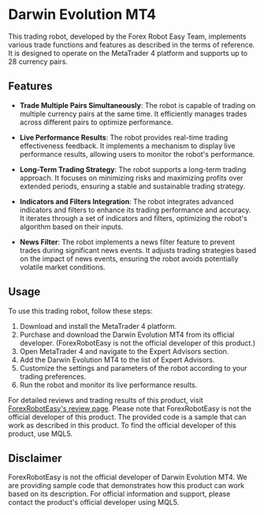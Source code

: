 # Darwin Evolution MT4

This trading robot, developed by the Forex Robot Easy Team, implements various trade functions and features as described in the terms of reference. It is designed to operate on the MetaTrader 4 platform and supports up to 28 currency pairs.

## Features

- **Trade Multiple Pairs Simultaneously**: The robot is capable of trading on multiple currency pairs at the same time. It efficiently manages trades across different pairs to optimize performance.

- **Live Performance Results**: The robot provides real-time trading effectiveness feedback. It implements a mechanism to display live performance results, allowing users to monitor the robot's performance.

- **Long-Term Trading Strategy**: The robot supports a long-term trading approach. It focuses on minimizing risks and maximizing profits over extended periods, ensuring a stable and sustainable trading strategy.

- **Indicators and Filters Integration**: The robot integrates advanced indicators and filters to enhance its trading performance and accuracy. It iterates through a set of indicators and filters, optimizing the robot's algorithm based on their inputs.

- **News Filter**: The robot implements a news filter feature to prevent trades during significant news events. It adjusts trading strategies based on the impact of news events, ensuring the robot avoids potentially volatile market conditions.

## Usage

To use this trading robot, follow these steps:

1. Download and install the MetaTrader 4 platform.
2. Purchase and download the Darwin Evolution MT4 from its official developer. (ForexRobotEasy is not the official developer of this product.)
3. Open MetaTrader 4 and navigate to the Expert Advisors section.
4. Add the Darwin Evolution MT4 to the list of Expert Advisors.
5. Customize the settings and parameters of the robot according to your trading preferences.
6. Run the robot and monitor its live performance results.

For detailed reviews and trading results of this product, visit [ForexRobotEasy's review page](https://forexroboteasy.com/forex-robot-review/review-darwin-evolution-mt4-real-results-and-limited-time-promotion/). Please note that ForexRobotEasy is not the official developer of this product. The provided code is a sample that can work as described in this product. To find the official developer of this product, use MQL5.

## Disclaimer

ForexRobotEasy is not the official developer of Darwin Evolution MT4. We are providing sample code that demonstrates how this product can work based on its description. For official information and support, please contact the product's official developer using MQL5.
